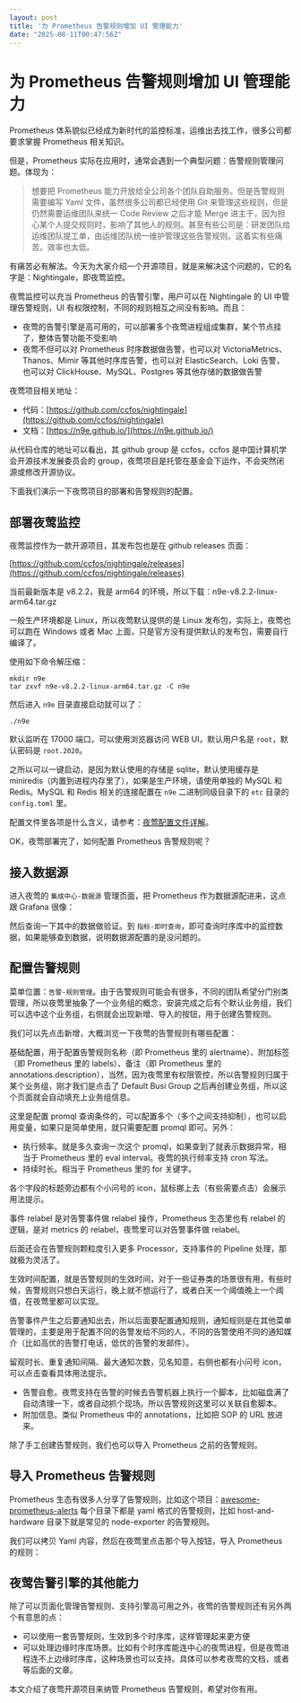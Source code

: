 ```yaml
---
layout: post
title: '为 Prometheus 告警规则增加 UI 管理能力'
date: "2025-08-11T00:47:56Z"
---
```

为 Prometheus 告警规则增加 UI 管理能力
===========================

Prometheus 体系貌似已经成为新时代的监控标准，运维出去找工作，很多公司都要求掌握 Prometheus 相关知识。

但是，Prometheus 实际在应用时，通常会遇到一个典型问题：告警规则管理问题。体现为：

> 想要把 Prometheus 能力开放给全公司各个团队自助服务。但是告警规则需要编写 Yaml 文件，虽然很多公司都已经使用 Git 来管理这些规则，但是仍然需要运维团队来统一 Code Review 之后才能 Merge 进主干，因为担心某个人提交规则时，影响了其他人的规则。甚至有些公司是：研发团队给运维团队提工单，由运维团队统一维护管理这些告警规则。这着实有些痛苦。效率也太低。

有痛苦必有解法。今天为大家介绍一个开源项目，就是来解决这个问题的，它的名字是：Nightingale，即夜莺监控。

夜莺监控可以充当 Prometheus 的告警引擎，用户可以在 Nightingale 的 UI 中管理告警规则，UI 有权限控制，不同的规则相互之间没有影响。而且：

*   夜莺的告警引擎是高可用的，可以部署多个夜莺进程组成集群，某个节点挂了，整体告警功能不受影响
*   夜莺不但可以对 Prometheus 时序数据做告警，也可以对 VictoriaMetrics、Thanos、Mimir 等其他时序库告警，也可以对 ElasticSearch、Loki 告警，也可以对 ClickHouse、MySQL、Postgres 等其他存储的数据做告警

夜莺项目相关地址：

*   代码：[https://github.com/ccfos/nightingale](https://github.com/ccfos/nightingale)
*   文档：[https://n9e.github.io/](https://n9e.github.io/)

从代码仓库的地址可以看出，其 github group 是 ccfos，ccfos 是中国计算机学会开源技术发展委员会的 group，夜莺项目是托管在基金会下运作，不会突然闭源或修改开源协议。

下面我们演示一下夜莺项目的部署和告警规则的配置。

部署夜莺监控
------

夜莺监控作为一款开源项目，其发布包也是在 github releases 页面：

[https://github.com/ccfos/nightingale/releases](https://github.com/ccfos/nightingale/releases)

当前最新版本是 v8.2.2，我是 arm64 的环境，所以下载：n9e-v8.2.2-linux-arm64.tar.gz

一般生产环境都是 Linux，所以夜莺默认提供的是 Linux 发布包，实际上，夜莺也可以跑在 Windows 或者 Mac 上面，只是官方没有提供默认的发布包，需要自行编译了。

使用如下命令解压缩：

    mkdir n9e
    tar zxvf n9e-v8.2.2-linux-arm64.tar.gz -C n9e
    

然后进入 `n9e` 目录直接启动就可以了：

    ./n9e
    

默认监听在 17000 端口，可以使用浏览器访问 WEB UI，默认用户名是 `root`，默认密码是 `root.2020`。

之所以可以一键启动，是因为默认使用的存储是 sqlite，默认使用缓存是 miniredis（内置到进程内存里了），如果是生产环境，请使用单独的 MySQL 和 Redis。MySQL 和 Redis 相关的连接配置在 `n9e` 二进制同级目录下的 `etc` 目录的 `config.toml` 里。

配置文件里各项是什么含义，请参考：[夜莺配置文件详解](https://n9e.github.io/zh/docs/install/configuration/)。

OK，夜莺部署完了，如何配置 Prometheus 告警规则呢？

接入数据源
-----

进入夜莺的 `集成中心-数据源` 管理页面，把 Prometheus 作为数据源配进来，这点跟 Grafana 很像：

然后查询一下其中的数据做验证。到 `指标-即时查询`，即可查询时序库中的监控数据，如果能够查到数据，说明数据源配置的是没问题的。

配置告警规则
------

菜单位置：`告警-规则管理`。由于告警规则可能会有很多，不同的团队希望分门别类管理，所以夜莺里抽象了一个业务组的概念，安装完成之后有个默认业务组，我们可以选中这个业务组，右侧就会出现新增、导入的按钮，用于创建告警规则。

我们可以先点击新增，大概浏览一下夜莺的告警规则有哪些配置：

基础配置，用于配置告警规则名称（即 Prometheus 里的 alertname）、附加标签（即 Prometheus 里的 labels）、备注（即 Prometheus 里的 annotations.description），当然，因为夜莺里有权限管控，所以告警规则归属于某个业务组，刚才我们是点击了 Default Busi Group 之后再创建业务组，所以这个页面就会自动填充上业务组信息。

这里是配置 promql 查询条件的，可以配置多个（多个之间支持抑制），也可以启用变量，如果只是简单使用，就只需要配置 promql 即可。另外：

*   执行频率。就是多久查询一次这个 promql，如果查到了就表示数据异常，相当于 Prometheus 里的 eval interval。夜莺的执行频率支持 cron 写法。
*   持续时长。相当于 Prometheus 里的 for 关键字。

各个字段的标题旁边都有个小问号的 icon，鼠标挪上去（有些需要点击）会展示用法提示。

事件 relabel 是对告警事件做 relabel 操作，Prometheus 生态里也有 relabel 的逻辑，是对 metrics 的 relabel，夜莺里可以对告警事件做 relabel。

后面还会在告警规则颗粒度引入更多 Processor，支持事件的 Pipeline 处理，那就极为灵活了。

生效时间配置，就是告警规则的生效时间，对于一些证券类的场景很有用，有些时候，告警规则只想白天运行，晚上就不想运行了，或者白天一个阈值晚上一个阈值，在夜莺里都可以实现。

告警事件产生之后要通知出去，所以后面要配置通知规则，通知规则是在其他菜单管理的，主要是用于配置不同的告警发给不同的人，不同的告警使用不同的通知媒介（比如高优的告警打电话，低优的告警的发邮件）。

留观时长、重复通知间隔、最大通知次数，见名知意，右侧也都有小问号 icon，可以点击查看具体用法提示。

*   告警自愈。夜莺支持在告警的时候去告警机器上执行一个脚本，比如磁盘满了自动清理一下，或者自动抓个现场。所以告警规则这里可以关联自愈脚本。
*   附加信息。类似 Prometheus 中的 annotations，比如把 SOP 的 URL 放进来。

除了手工创建告警规则，我们也可以导入 Prometheus 之前的告警规则。

导入 Prometheus 告警规则
------------------

Prometheus 生态有很多人分享了告警规则，比如这个项目：[awesome-prometheus-alerts](https://github.com/samber/awesome-prometheus-alerts/tree/master/dist/rules) 每个目录下都是 yaml 格式的告警规则，比如 host-and-hardware 目录下就是常见的 node-exporter 的告警规则。

我们可以拷贝 Yaml 内容，然后在夜莺里点击那个导入按钮，导入 Prometheus 的规则：

夜莺告警引擎的其他能力
-----------

除了可以页面化管理告警规则、支持引擎高可用之外，夜莺的告警规则还有另外两个有意思的点：

*   可以使用一套告警规则，生效到多个时序库，这样管理起来更方便
*   可以处理边缘时序库场景。比如有个时序库能连中心的夜莺进程，但是夜莺进程连不上边缘时序库，这种场景也可以支持。具体可以参考夜莺的文档，或者等后面的文章。

本文介绍了夜莺开源项目来纳管 Prometheus 告警规则，希望对你有用。